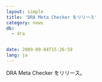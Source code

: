 ```yaml
---
layout: simple
title: 'DRA Meta Checker をリリース'
category: news
db:
  - dra


date: 2009-09-04T15:26:59
lang: ja
---
```


DRA Meta Checker をリリース。
